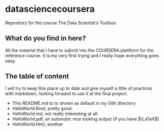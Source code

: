 datasciencecoursera
===================

Repository for the course The Data Scientist’s Toolbox

## What do you find in here?

All the material that I have to submit into the COURSERA plattform for the reference course. It is my very first trying and I really hope everything goes easy.

## The table of content

I will try to keep this place up to date and give myself a little of practices with markdown, looking forward to use it at the final project.

- This README.md to to shown as default in my Gith directory 
- HelloWorld.Rmd, pretty good.
- HelloWorld.md, not really interesting at all
- HelloWorld.pdf, an automatic nice looking output (if you have $\LaTeX$)
- HelloWorld.html, another


